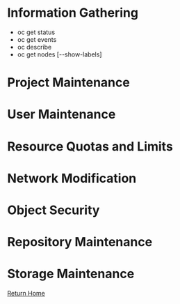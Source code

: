 <!-- TITLE: Command Reference -->
<!-- SUBTITLE: Common Commands and Procedures -->

# Information Gathering
* oc get status
* oc get events
* oc describe
* oc get nodes [--show-labels]
# Project Maintenance
# User Maintenance
# Resource Quotas and Limits
# Network Modification
# Object Security 
# Repository Maintenance
# Storage Maintenance

[Return Home](home)